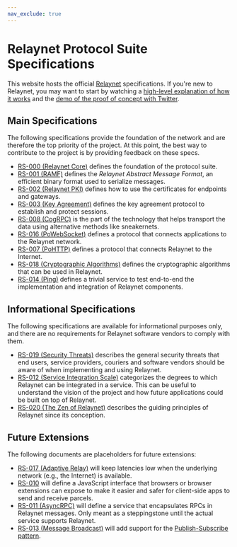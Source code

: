 ```yaml
---
nav_exclude: true
---
```

# Relaynet Protocol Suite Specifications

This website hosts the official [Relaynet](https://relaynet.network/) specifications. If you're new to Relaynet, you may want to start by watching a [high-level explanation of how it works](https://youtu.be/_4zP0CfcTj4) and the [demo of the proof of concept with Twitter](https://www.youtube.com/watch?v=fi_RKwmrXIY).

## Main Specifications

The following specifications provide the foundation of the network and are therefore the top priority of the project. At this point, the best way to contribute to the project is by providing feedback on these specs.

- [RS-000 (Relaynet Core)](rs000-core.md) defines the foundation of the protocol suite.
- [RS-001 (RAMF)](rs001-ramf.md) defines the _Relaynet Abstract Message Format_, an efficient binary format used to serialize messages.
- [RS-002 (Relaynet PKI)](rs002-pki.md) defines how to use the certificates for endpoints and gateways.
- [RS-003 (Key Agreement)](rs003-key-agreement.md) defines the key agreement protocol to establish and protect sessions.
- [RS-008 (CogRPC)](rs008-cogrpc.md) is the part of the technology that helps transport the data using alternative methods like sneakernets.
- [RS-016 (PoWebSocket)](rs016-powebsocket.md) defines a protocol that connects applications to the Relaynet network.
- [RS-007 (PoHTTP)](rs007-pohttp.md) defines a protocol that connects Relaynet to the Internet.
- [RS-018 (Cryptographic Algorithms)](rs018-algorithms.md) defines the cryptographic algorithms that can be used in Relaynet.
- [RS-014 (Ping)](rs014-ping.md) defines a trivial service to test end-to-end the implementation and integration of Relaynet components.

## Informational Specifications

The following specifications are available for informational purposes only, and there are no requirements for Relaynet software vendors to comply with them.

- [RS-019 (Security Threats)](rs019-threats.md) describes the general security threats that end users, service providers, couriers and software vendors should be aware of when implementing and using Relaynet.
- [RS-012 (Service Integration Scale)](rs012-service-integration.md) categorizes the degrees to which Relaynet can be integrated in a service. This can be useful to understand the vision of the project and how future applications could be built on top of Relaynet.
- [RS-020 (The Zen of Relaynet)](rs020-zen.md) describes the guiding principles of Relaynet since its conception.

## Future Extensions

The following documents are placeholders for future extensions:

- [RS-017 (Adaptive Relay)](rs017-adaptive-relay.md) will keep latencies low when the underlying network (e.g., the Internet) is available.
- [RS-010](rs010-pdc-browser.md) will define a JavaScript interface that browsers or browser extensions can expose to make it easier and safer for client-side apps to send and receive parcels.
- [RS-011 (AsyncRPC)](rs011-asyncrpc.md) will define a service that encapsulates RPCs in Relaynet messages. Only meant as a steppingstone until the actual service supports Relaynet.
- [RS-013 (Message Broadcast)](rs013-pubsub.md) will add support for the [Publish-Subscribe pattern](https://www.enterpriseintegrationpatterns.com/patterns/messaging/PublishSubscribeChannel.html).

